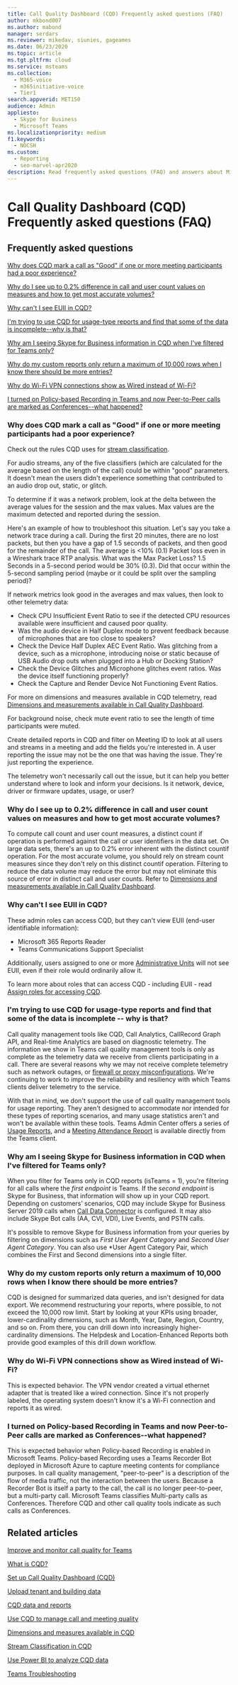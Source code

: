 ```yaml
---
title: Call Quality Dashboard (CQD) Frequently asked questions (FAQ)
author: mkbond007
ms.author: mabond
manager: serdars
ms.reviewer: mikedav, siunies, gageames
ms.date: 06/23/2020
ms.topic: article
ms.tgt.pltfrm: cloud
ms.service: msteams
ms.collection: 
  - M365-voice
  - m365initiative-voice
  - Tier1
search.appverid: MET150
audience: Admin
appliesto: 
  - Skype for Business
  - Microsoft Teams
ms.localizationpriority: medium
f1.keywords: 
  - NOCSH
ms.custom: 
  - Reporting
  - seo-marvel-apr2020
description: Read frequently asked questions (FAQ) and answers about Microsoft Teams Call Quality Dashboard (CQD).
---
```


# Call Quality Dashboard (CQD) Frequently asked questions (FAQ)

## Frequently asked questions

[Why does CQD mark a call as "Good" if one or more meeting participants had a poor experience?](#why-does-cqd-mark-a-call-as-good-if-one-or-more-meeting-participants-had-a-poor-experience)

[Why do I see up to 0.2% difference in call and user count values on measures and how to get most accurate volumes?](#why-do-i-see-up-to-02-difference-in-call-and-user-count-values-on-measures-and-how-to-get-most-accurate-volumes)

[Why can't I see EUII in CQD?](#why-cant-i-see-euii-in-cqd)

[I'm trying to use CQD for usage-type reports and find that some of the data is incomplete--why is that?](#im-trying-to-use-cqd-for-usage-type-reports-and-find-that-some-of-the-data-is-incomplete----why-is-that)

[Why am I seeing Skype for Business information in CQD when I've filtered for Teams only?](#why-am-i-seeing-skype-for-business-information-in-cqd-when-ive-filtered-for-teams-only)

[Why do my custom reports only return a maximum of 10,000 rows when I know there should be more entries?](#why-do-my-custom-reports-only-return-a-maximum-of-10000-rows-when-i-know-there-should-be-more-entries)

[Why do Wi-Fi VPN connections show as Wired instead of Wi-Fi?](#why-do-wi-fi-vpn-connections-show-as-wired-instead-of-wi-fi)

[I turned on Policy-based Recording in Teams and now Peer-to-Peer calls are marked as Conferences--what happened?](#i-turned-on-policy-based-recording-in-teams-and-now-peer-to-peer-calls-are-marked-as-conferences--what-happened)

### Why does CQD mark a call as "Good" if one or more meeting participants had a poor experience?

Check out the rules CQD uses for [stream classification](stream-classification-in-call-quality-dashboard.md).

For audio streams, any of the five classifiers (which are calculated for the average based on the length of the call) could be within "good" parameters. It doesn't mean the users didn't experience something that contributed to an audio drop out, static, or glitch. 

To determine if it was a network problem, look at the delta between the average values for the session and the max values. Max values are the maximum detected and reported during the session.

Here's an example of how to troubleshoot this situation. Let's say you take a network trace during a call. During the first 20 minutes, there are no lost packets, but then you have a gap of 1.5 seconds of packets, and then good for the remainder of the call. The average is <10% (0.1) Packet loss even in a Wireshark trace RTP analysis. What was the Max Packet Loss? 1.5 Seconds in a 5-second period would be 30% (0.3). Did that occur within the 5-second sampling period (maybe or it could be split over the sampling period)?

If network metrics look good in the averages and max values, then look to other telemetry data:

- Check CPU Insufficient Event Ratio to see if the detected CPU resources available were insufficient and caused poor quality.
- Was the audio device in Half Duplex mode to prevent feedback because of microphones that are too close to speakers?
- Check the Device Half Duplex AEC Event Ratio. Was glitching from a device, such as a microphone, introducing noise or static because of USB Audio drop outs when plugged into a Hub or Docking Station?  
- Check the Device Glitches and Microphone glitches event ratios. Was the device itself functioning properly?  
- Check the Capture and Render Device Not Functioning Event Ratios.

For more on dimensions and measures available in CQD telemetry, read [Dimensions and measurements available in Call Quality Dashboard](dimensions-and-measures-available-in-call-quality-dashboard.md).

For background noise, check mute event ratio to see the length of time participants were muted.

Create detailed reports in CQD and filter on Meeting ID to look at all users and streams in a meeting and add the fields you're interested in. A user reporting the issue may not be the one that was having the issue. They're just reporting the experience.

The telemetry won't necessarily call out the issue, but it can help you better understand where to look and inform your decisions. Is it network, device, driver or firmware updates, usage, or user?

### Why do I see up to 0.2% difference in call and user count values on measures and how to get most accurate volumes?

To compute call count and user count measures, a distinct count if operation is performed against the call or user identifiers in the data set. On large data sets, there's an up to 0.2% error inherent with the distinct countif operation. For the most accurate volume, you should rely on stream count measures since they don't rely on this distinct countif operation. Filtering to reduce the data volume may reduce the error but may not eliminate this source of error in distinct call and user counts. Refer to [Dimensions and measurements available in Call Quality Dashboard](dimensions-and-measures-available-in-call-quality-dashboard.md).

### Why can't I see EUII in CQD?

These admin roles can access CQD, but they can't view EUII (end-user identifiable information):

- Microsoft 365 Reports Reader
- Teams Communications Support Specialist

Additionally, users assigned to one or more [Administrative Units](/azure/active-directory/roles/administrative-units) will not see EUII, even if their role would ordinarily allow it.

To learn more about roles that can access CQD - including EUII - read [Assign roles for accessing CQD](turning-on-and-using-call-quality-dashboard.md#assign-admin-roles-for-access-to-cqd).

### I'm trying to use CQD for usage-type reports and find that some of the data is incomplete -- why is that?

Call quality management tools like CQD, Call Analytics, CallRecord Graph API, and Real-time Analytics are based on diagnostic telemetry. The information we show in Teams call quality management tools is only as complete as the telemetry data we receive from clients participating in a call. There are several reasons why we may not receive complete telemetry such as network outages, or [firewall or proxy misconfigurations](/microsoft-365/enterprise/urls-and-ip-address-ranges). We're continuing to work to improve the reliability and resiliency with which Teams clients deliver telemetry to the service.

With that in mind, we don't support the use of call quality management tools for usage reporting. They aren't designed to accommodate nor intended for these types of reporting scenarios, and many usage statistics aren't and won't be available within these tools. Teams Admin Center offers a series of [Usage Reports](teams-analytics-and-reports/teams-reporting-reference.md), and a [Meeting Attendance Report](teams-analytics-and-reports/meeting-attendance-report.md) is available directly from the Teams client.

### Why am I seeing Skype for Business information in CQD when I've filtered for Teams only?

When you filter for Teams only in CQD reports (isTeams = 1), you're filtering for all calls where the *first endpoint* is Teams. If the *second endpoint* is Skype for Business, that information will show up in your CQD report. Depending on customers’ scenarios, CQD may include Skype for Business Server 2019 calls when [Call Data Connector](/skypeforbusiness/hybrid/plan-call-data-connector) is configured. It may also include Skype Bot calls (AA, CVI, VDI), Live Events, and PSTN calls.

It's possible to remove Skype for Business information from your queries by filtering on dimensions such as *First User Agent Category* and *Second User Agent Category*. You can also use *User Agent Category Pair, which combines the First and Second dimensions into a single filter.

### Why do my custom reports only return a maximum of 10,000 rows when I know there should be more entries?

CQD is designed for summarized data queries, and isn't designed for data export. We recommend restructuring your reports, where possible, to not exceed the 10,000 row limit. Start by looking at your KPIs using broader, lower-cardinality dimensions, such as Month, Year, Date, Region, Country, and so on. From there, you can drill down into increasingly higher-cardinality dimensions. The Helpdesk and Location-Enhanced Reports both provide good examples of this drill down workflow.

### Why do Wi-Fi VPN connections show as Wired instead of Wi-Fi?

This is expected behavior. The VPN vendor created a virtual ethernet adapter that is treated like a wired connection. Since it's not properly labeled, the operating system doesn't know it's a Wi-Fi connection and reports it as wired.

### I turned on Policy-based Recording in Teams and now Peer-to-Peer calls are marked as Conferences--what happened?

This is expected behavior when Policy-based Recording is enabled in Microsoft Teams. Policy-based Recording uses a Teams Recorder Bot deployed in Microsoft Azure to capture meeting contents for compliance purposes. In call quality management, "peer-to-peer" is a description of the flow of media traffic, not the interaction between the users. Because a Recorder Bot is itself a party to the call, the call is no longer peer-to-peer, but a multi-party call. Microsoft Teams classifies Multi-party calls as Conferences. Therefore CQD and other call quality tools indicate as such calls as Conferences. 

## Related articles

[Improve and monitor call quality for Teams](monitor-call-quality-qos.md)

[What is CQD?](CQD-what-is-call-quality-dashboard.md)

[Set up Call Quality Dashboard (CQD)](turning-on-and-using-call-quality-dashboard.md)

[Upload tenant and building data](CQD-upload-tenant-building-data.md)

[CQD data and reports](CQD-data-and-reports.md)

[Use CQD to manage call and meeting quality](quality-of-experience-review-guide.md)

[Dimensions and measures available in CQD](dimensions-and-measures-available-in-call-quality-dashboard.md)

[Stream Classification in CQD](stream-classification-in-call-quality-dashboard.md)

[Use Power BI to analyze CQD data](CQD-Power-BI-query-templates.md)

[Teams Troubleshooting](/MicrosoftTeams/troubleshoot/teams)
